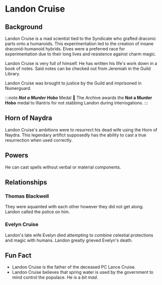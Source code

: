 # Landon Cruise

## Background

Landon Cruise is a mad scientist tied to the Syndicate who grafted draconic parts onto a humanoids. This experimentation led to the creation of insane draconid-humanoid hybrids. Elves were a preferred race for experimentation due to their long lives and resistence against charm magic.

Landon Cruise is very full of himself. He has written his life's work down in a book of notes. Said notes can be checked out from Jeremiah in the Guild Library.

Landon Cruise was brought to justice by the Guild and imprisoned in Numerguard.

:::note ***Not a Murder Hobo*** Medal 🥇
The Archive awards the **Not a Murder Hobo** medal to Illantris for not stabbing Landon during interrogations.
:::

## Horn of Naydra

Landon Cruise's ambitions were to resurrect his dead wife using the Horn of Naydra. This legendary artifict supposedly has the ability to cast a true resurrection when used correctly.  

## Powers

He can cast spells without verbal or material components. 

## Relationships

### Thomas Blackwell

They were aquainted with each other however they did not get along. Landon called the police on him.

### Evelyn Cruise

Landon's late wife Evelyn died attempting to combine celestial protections and magic with humans. Landon greatly grieved Evelyn's death.   

## Fun Fact

- Landon Cruise is the father of the deceased PC Lance Cruise.
- Landon Cruise believes that spring water is used by the government to mind control the populace. He is a *bit mad*.


